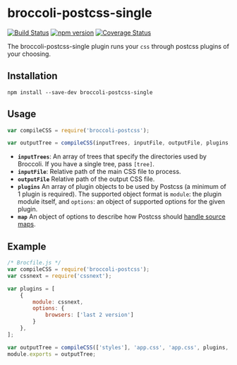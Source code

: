 # broccoli-postcss-single

[![Build Status](https://travis-ci.org/jeffjewiss/broccoli-postcss-single.svg?branch=master)](https://travis-ci.org/jeffjewiss/broccoli-postcss-single)
[![npm version](https://badge.fury.io/js/broccoli-postcss-single.svg)](http://badge.fury.io/js/broccoli-postcss-single)
[![Coverage Status](https://coveralls.io/repos/github/jeffjewiss/broccoli-postcss-single/badge.svg?branch=master)](https://coveralls.io/github/jeffjewiss/broccoli-postcss-single?branch=master)

The broccoli-postcss-single plugin runs your `css` through postcss plugins of your choosing.

## Installation

```shell
npm install --save-dev broccoli-postcss-single
```

## Usage

```javascript
var compileCSS = require('broccoli-postcss');

var outputTree = compileCSS(inputTrees, inputFile, outputFile, plugins, map);
```

- **`inputTrees`**: An array of trees that specify the directories used by Broccoli. If you have a single tree, pass `[tree]`.
- **`inputFile`**: Relative path of the main CSS file to process.
- **`outputFile`** Relative path of the output CSS file.
- **`plugins`** An array of plugin objects to be used by Postcss (a minimum of 1 plugin is required). The supported object format is `module`: the plugin module itself, and `options`: an object of supported options for the given plugin.
- **`map`** An object of options to describe how Postcss should [handle source maps](https://github.com/postcss/postcss#source-map).

## Example

```javascript
/* Brocfile.js */
var compileCSS = require('broccoli-postcss');
var cssnext = require('cssnext');

var plugins = [
    {
        module: cssnext,
        options: {
            browsers: ['last 2 version']
        }
    },
];

var outputTree = compileCSS(['styles'], 'app.css', 'app.css', plugins, map);
module.exports = outputTree;
